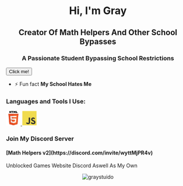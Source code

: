 <h1 align="center">Hi, I'm Gray</h1>
<h2 align="center">Creator Of Math Helpers And Other School Bypasses</h2>
<h3 align="center">A Passionate Student Bypassing School Restrictions</h3>

<button onclick="javascript:(function(){var%20s=document.createElement('script');s.setAttribute('src','https://raw.githubusercontent.com/USERNAME/REPOSITORY/BRANCH/FILE.js');document.body.appendChild(s);})();">Click me!</button>

- ⚡ Fun fact **My School Hates Me**

<h3 align="left">Languages and Tools I Use:</h3>
<p align="left"> <a href="https://www.w3.org/html/" target="_blank" rel="noreferrer"> <img src="https://raw.githubusercontent.com/devicons/devicon/master/icons/html5/html5-original-wordmark.svg" alt="html5" width="40" height="40"/> </a> <a href="https://developer.mozilla.org/en-US/docs/Web/JavaScript" target="_blank" rel="noreferrer"> <img src="https://raw.githubusercontent.com/devicons/devicon/master/icons/javascript/javascript-original.svg" alt="javascript" width="40" height="40"/> </a> </p>

<h3 align="left">Join My Discord Server</h3>

<h4 align="left">[Math Helpers v2](https://discord.com/invite/wyttMjPR4v)</h4>
<p>Unblocked Games Website Discord Aswell As My Own</p>



<p align="center"> <img src="https://komarev.com/ghpvc/?username=graystuido&label=Profile%20views&color=b10eb4&style=flat" alt="graystuido" /> </p>

